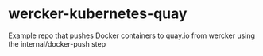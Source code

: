 # wercker-kubernetes-quay


Example repo that pushes Docker containers to quay.io from wercker using the internal/docker-push step
